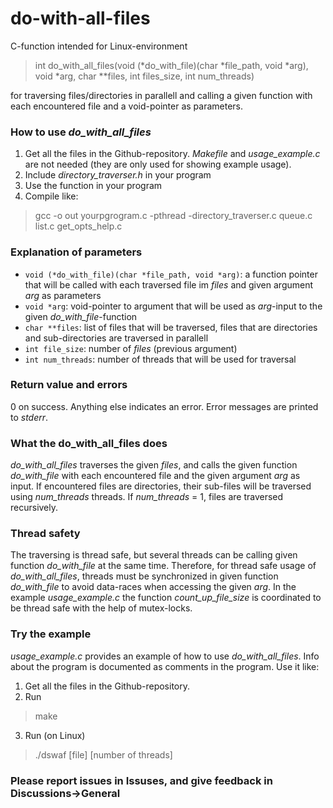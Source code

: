 # do-with-all-files
C-function intended for Linux-environment

> int do_with_all_files(void (\*do_with_file)(char \*file_path, void \*arg), void \*arg, char \*\*files, int files_size, int num_threads)
> 
for traversing files/directories in parallell and calling a given function with each encountered file and a void-pointer as parameters. 

### How to use *do_with_all_files*
1. Get all the files in the Github-repository. *Makefile* and *usage_example.c* are not needed (they are only used for showing example usage). 
2. Include *directory_traverser.h* in your program
3. Use the function in your program
4. Compile like:
  > gcc -o out yourpgrogram.c -pthread -directory_traverser.c queue.c list.c get_opts_help.c

### Explanation of parameters
* ```void (*do_with_file)(char *file_path, void *arg)```: a function pointer that will be called with each traversed file im *files* and given argument *arg* as parameters
* ```void *arg```: void-pointer to argument that will be used as *arg*-input to the given *do_with_file*-function
* ```char **files```: list of files that will be traversed, files that are directories and sub-directories are traversed in parallell
* ```int file_size```: number of *files* (previous argument)
* ```int num_threads```: number of threads that will be used for traversal

### Return value and errors
0 on success. Anything else indicates an error. Error messages are printed to *stderr*.  

### What the do_with_all_files does
*do_with_all_files* traverses the given *files*, and calls the given function *do_with_file* with each encountered file and the given argument *arg* as input. If encountered files are directories, their sub-files will be traversed using *num_threads* threads. If *num_threads* = 1, files are traversed recursively.

### Thread safety
The traversing is thread safe, but several threads can be calling given function *do_with_file* at the same time. Therefore, for thread safe usage of *do_with_all_files*, threads must be synchronized in given function *do_with_file* to avoid data-races when accessing the given *arg*. In the example *usage_example.c* the function *count_up_file_size* is coordinated to be thread safe with the help of mutex-locks. 

### Try the example
*usage_example.c* provides an example of how to use *do_with_all_files*. Info about the program is documented as comments in the program. Use it like: 

1. Get all the files in the Github-repository.
2. Run
  > make
3. Run (on Linux)
  > ./dswaf [file] [number of threads]

### Please report issues in Issuses, and give feedback in Discussions->General
